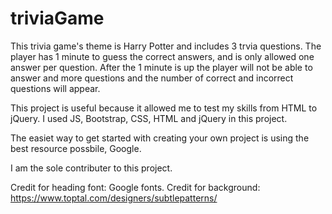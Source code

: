 # triviaGame

This trivia game's theme is Harry Potter and includes 3 trvia questions.
The player has 1 minute to guess the correct answers, and is only allowed one answer per question. After the 1 minute is up the player will not be able to answer and more questions and the number of correct and incorrect questions will appear. 

This project is useful because it allowed me to test my skills from HTML to jQuery. I used JS, Bootstrap, CSS, HTML and jQuery in this project.

The easiet way to get started with creating your own project is using the best resource possbile, Google. 

I am the sole contributer to this project.

Credit for heading font: Google fonts. 
Credit for background: https://www.toptal.com/designers/subtlepatterns/